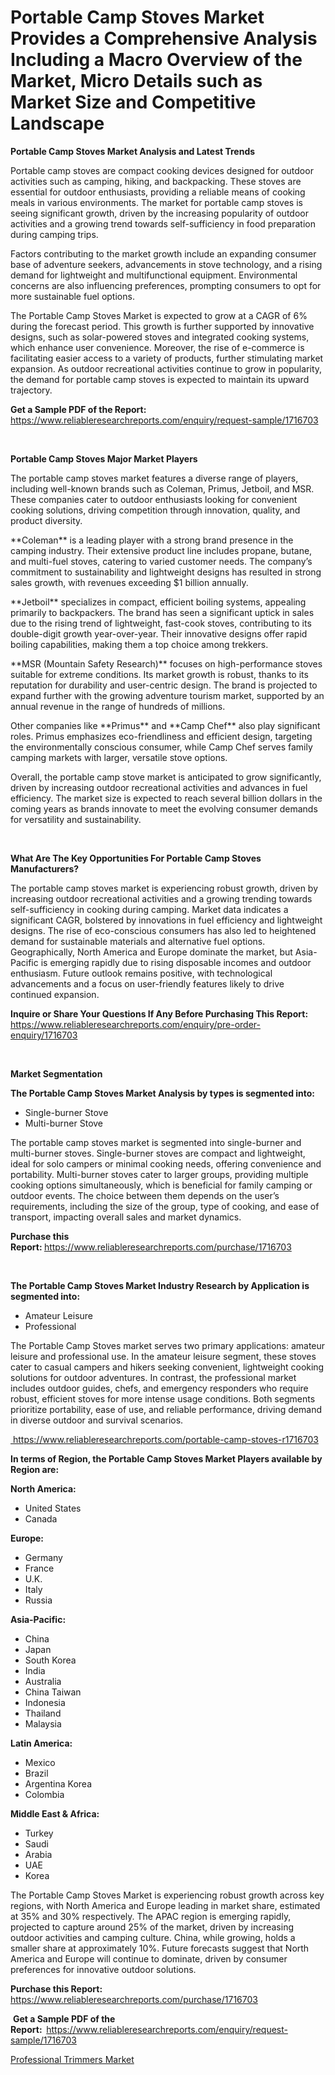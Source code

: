 <p><h1>Portable Camp Stoves Market Provides a Comprehensive Analysis Including a Macro Overview of the Market, Micro Details such as Market Size and Competitive Landscape</h1></p><p><strong>Portable Camp Stoves Market Analysis and Latest Trends</strong></p>
<p><p>Portable camp stoves are compact cooking devices designed for outdoor activities such as camping, hiking, and backpacking. These stoves are essential for outdoor enthusiasts, providing a reliable means of cooking meals in various environments. The market for portable camp stoves is seeing significant growth, driven by the increasing popularity of outdoor activities and a growing trend towards self-sufficiency in food preparation during camping trips.</p><p>Factors contributing to the market growth include an expanding consumer base of adventure seekers, advancements in stove technology, and a rising demand for lightweight and multifunctional equipment. Environmental concerns are also influencing preferences, prompting consumers to opt for more sustainable fuel options. </p><p>The Portable Camp Stoves Market is expected to grow at a CAGR of 6% during the forecast period. This growth is further supported by innovative designs, such as solar-powered stoves and integrated cooking systems, which enhance user convenience. Moreover, the rise of e-commerce is facilitating easier access to a variety of products, further stimulating market expansion. As outdoor recreational activities continue to grow in popularity, the demand for portable camp stoves is expected to maintain its upward trajectory.</p></p>
<p><strong>Get a Sample PDF of the Report:&nbsp;</strong> <a href="https://www.reliableresearchreports.com/enquiry/request-sample/1716703?utm_campaign=3364&utm_medium=2&utm_source=Github&utm_content=ia&utm_term=04042025&utm_id=portable-camp-stoves">https://www.reliableresearchreports.com/enquiry/request-sample/1716703</a></p>
<p>&nbsp;</p>
<p><strong>Portable Camp Stoves Major Market Players</strong></p>
<p><p>The portable camp stoves market features a diverse range of players, including well-known brands such as Coleman, Primus, Jetboil, and MSR. These companies cater to outdoor enthusiasts looking for convenient cooking solutions, driving competition through innovation, quality, and product diversity.</p><p>**Coleman** is a leading player with a strong brand presence in the camping industry. Their extensive product line includes propane, butane, and multi-fuel stoves, catering to varied customer needs. The company’s commitment to sustainability and lightweight designs has resulted in strong sales growth, with revenues exceeding $1 billion annually.</p><p>**Jetboil** specializes in compact, efficient boiling systems, appealing primarily to backpackers. The brand has seen a significant uptick in sales due to the rising trend of lightweight, fast-cook stoves, contributing to its double-digit growth year-over-year. Their innovative designs offer rapid boiling capabilities, making them a top choice among trekkers.</p><p>**MSR (Mountain Safety Research)** focuses on high-performance stoves suitable for extreme conditions. Its market growth is robust, thanks to its reputation for durability and user-centric design. The brand is projected to expand further with the growing adventure tourism market, supported by an annual revenue in the range of hundreds of millions.</p><p>Other companies like **Primus** and **Camp Chef** also play significant roles. Primus emphasizes eco-friendliness and efficient design, targeting the environmentally conscious consumer, while Camp Chef serves family camping markets with larger, versatile stove options.</p><p>Overall, the portable camp stove market is anticipated to grow significantly, driven by increasing outdoor recreational activities and advances in fuel efficiency. The market size is expected to reach several billion dollars in the coming years as brands innovate to meet the evolving consumer demands for versatility and sustainability.</p></p>
<p>&nbsp;</p>
<p><strong>What Are The Key Opportunities For Portable Camp Stoves Manufacturers?</strong></p>
<p><p>The portable camp stoves market is experiencing robust growth, driven by increasing outdoor recreational activities and a growing trending towards self-sufficiency in cooking during camping. Market data indicates a significant CAGR, bolstered by innovations in fuel efficiency and lightweight designs. The rise of eco-conscious consumers has also led to heightened demand for sustainable materials and alternative fuel options. Geographically, North America and Europe dominate the market, but Asia-Pacific is emerging rapidly due to rising disposable incomes and outdoor enthusiasm. Future outlook remains positive, with technological advancements and a focus on user-friendly features likely to drive continued expansion.</p></p>
<p><strong>Inquire or Share Your Questions If Any Before Purchasing This Report:</strong> <a href="https://www.reliableresearchreports.com/enquiry/pre-order-enquiry/1716703?utm_campaign=3364&utm_medium=2&utm_source=Github&utm_content=ia&utm_term=04042025&utm_id=portable-camp-stoves">https://www.reliableresearchreports.com/enquiry/pre-order-enquiry/1716703</a></p>
<p>&nbsp;</p>
<p><strong>Market Segmentation</strong></p>
<p><strong>The Portable Camp Stoves Market Analysis by types is segmented into:</strong></p>
<p><ul><li>Single-burner Stove</li><li>Multi-burner Stove</li></ul></p>
<p><p>The portable camp stoves market is segmented into single-burner and multi-burner stoves. Single-burner stoves are compact and lightweight, ideal for solo campers or minimal cooking needs, offering convenience and portability. Multi-burner stoves cater to larger groups, providing multiple cooking options simultaneously, which is beneficial for family camping or outdoor events. The choice between them depends on the user’s requirements, including the size of the group, type of cooking, and ease of transport, impacting overall sales and market dynamics.</p></p>
<p><strong>Purchase this Report:&nbsp;</strong><a href="https://www.reliableresearchreports.com/purchase/1716703?utm_campaign=3364&utm_medium=2&utm_source=Github&utm_content=ia&utm_term=04042025&utm_id=portable-camp-stoves">https://www.reliableresearchreports.com/purchase/1716703</a></p>
<p>&nbsp;</p>
<p><strong>The Portable Camp Stoves Market Industry Research by Application is segmented into:</strong></p>
<p><ul><li>Amateur Leisure</li><li>Professional</li></ul></p>
<p><p>The Portable Camp Stoves market serves two primary applications: amateur leisure and professional use. In the amateur leisure segment, these stoves cater to casual campers and hikers seeking convenient, lightweight cooking solutions for outdoor adventures. In contrast, the professional market includes outdoor guides, chefs, and emergency responders who require robust, efficient stoves for more intense usage conditions. Both segments prioritize portability, ease of use, and reliable performance, driving demand in diverse outdoor and survival scenarios.</p></p>
<p><a href="https://www.reliableresearchreports.com/portable-camp-stoves-r1716703?utm_campaign=3364&utm_medium=2&utm_source=Github&utm_content=ia&utm_term=04042025&utm_id=portable-camp-stoves">&nbsp;https://www.reliableresearchreports.com/portable-camp-stoves-r1716703</a></p>
<p><strong>In terms of Region, the Portable Camp Stoves Market Players available by Region are:</strong></p>
<p>
    <p> <strong> North America: </strong>
        <ul>
            <li>United States</li>
            <li>Canada</li>
        </ul>
        </p> 
    <p> <strong> Europe: </strong>
        <ul>
            <li>Germany</li>
            <li>France</li>
            <li>U.K.</li>
            <li>Italy</li>
            <li>Russia</li>
        </ul>
        </p> 
    <p> <strong> Asia-Pacific: </strong>
        <ul>
            <li>China</li>
            <li>Japan</li>
            <li>South Korea</li>
            <li>India</li>
            <li>Australia</li>
            <li>China Taiwan</li>
            <li>Indonesia</li>
            <li>Thailand</li>
            <li>Malaysia</li>
        </ul>
        </p> 
    <p> <strong> Latin America: </strong>
        <ul>
            <li>Mexico</li>
            <li>Brazil</li>
            <li>Argentina Korea</li>
            <li>Colombia</li>
        </ul>
        </p> 
    <p> <strong> Middle East & Africa: </strong>
        <ul>
            <li>Turkey</li>
            <li>Saudi</li>
            <li>Arabia</li>
            <li>UAE</li>
            <li>Korea</li>
        </ul>
    </p>
    </p>
<p><p>The Portable Camp Stoves Market is experiencing robust growth across key regions, with North America and Europe leading in market share, estimated at 35% and 30% respectively. The APAC region is emerging rapidly, projected to capture around 25% of the market, driven by increasing outdoor activities and camping culture. China, while growing, holds a smaller share at approximately 10%. Future forecasts suggest that North America and Europe will continue to dominate, driven by consumer preferences for innovative outdoor solutions.</p></p>
<p><strong>Purchase this Report: </strong><a href="https://www.reliableresearchreports.com/purchase/1716703?utm_campaign=3364&utm_medium=2&utm_source=Github&utm_content=ia&utm_term=04042025&utm_id=portable-camp-stoves">https://www.reliableresearchreports.com/purchase/1716703</a></p>
<p>&nbsp;<strong>Get a Sample PDF of the Report:&nbsp;&nbsp;</strong><a href="https://www.reliableresearchreports.com/enquiry/request-sample/1716703?utm_campaign=3364&utm_medium=2&utm_source=Github&utm_content=ia&utm_term=04042025&utm_id=portable-camp-stoves">https://www.reliableresearchreports.com/enquiry/request-sample/1716703</a></p>
<p><strong></strong></p>
<p><p><a href="https://github.com/cachuhashieb/Market-Research-Report-List-1/blob/main/professional-trimmers-market.md?utm_campaign=3364&utm_medium=2&utm_source=Github&utm_content=ia&utm_term=04042025&utm_id=portable-camp-stoves">Professional Trimmers Market</a></p></p>